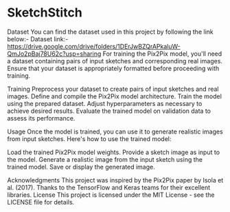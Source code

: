# SketchStitch
Dataset
You can find the dataset used in this project by following the link below:-
Dataset link:-https://drive.google.com/drive/folders/1DErJwBZQrAPkaluW-QmJo2pBaj78U62c?usp=sharing
For training the Pix2Pix model, you'll need a dataset containing pairs of input sketches and corresponding real images. Ensure that your dataset is appropriately formatted before proceeding with training.

Training
Preprocess your dataset to create pairs of input sketches and real images.
Define and compile the Pix2Pix model architecture.
Train the model using the prepared dataset. Adjust hyperparameters as necessary to achieve desired results.
Evaluate the trained model on validation data to assess its performance.

Usage
Once the model is trained, you can use it to generate realistic images from input sketches. Here's how to use the trained model:

Load the trained Pix2Pix model weights.
Provide a sketch image as input to the model.
Generate a realistic image from the input sketch using the trained model.
Save or display the generated image.

Acknowledgments
This project was inspired by the Pix2Pix paper by Isola et al. (2017).
Thanks to the TensorFlow and Keras teams for their excellent libraries.
License
This project is licensed under the MIT License - see the LICENSE file for details.
